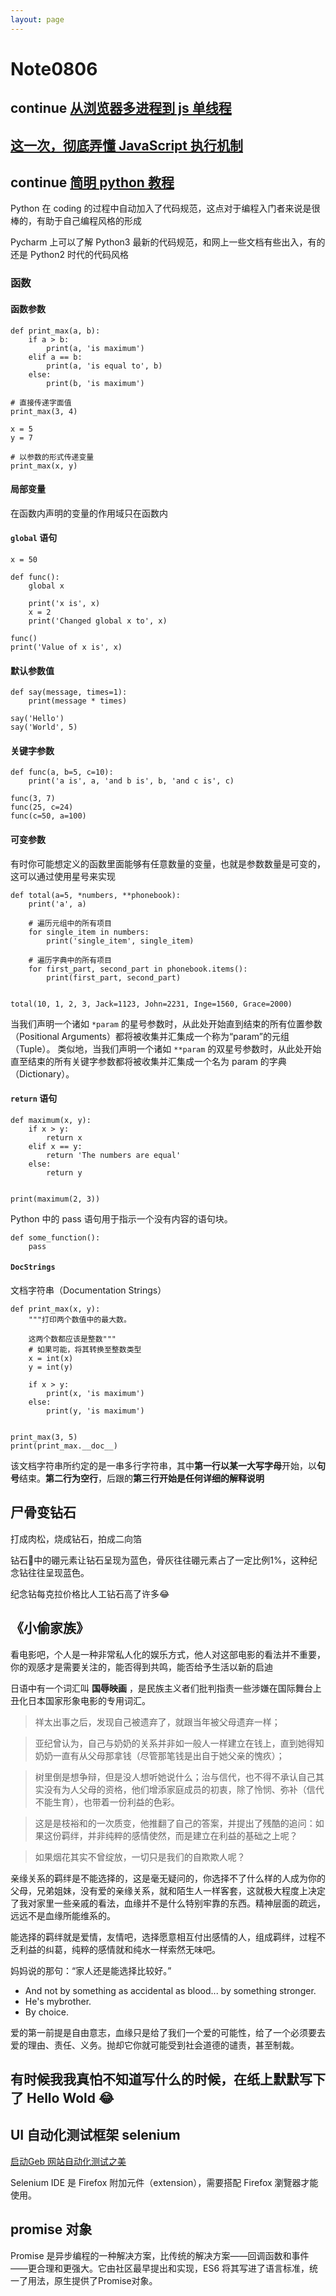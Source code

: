 ```yaml
---
layout: page
---
```


# Note0806




## continue [从浏览器多进程到 js 单线程](https://segmentfault.com/a/1190000012925872)



## [这一次，彻底弄懂 JavaScript 执行机制](https://juejin.im/post/59e85eebf265da430d571f89)




## continue [简明 python 教程](https://bop.mol.uno/10.functions.html)


Python 在 coding 的过程中自动加入了代码规范，这点对于编程入门者来说是很棒的，有助于自己编程风格的形成

Pycharm 上可以了解 Python3 最新的代码规范，和网上一些文档有些出入，有的还是 Python2 时代的代码风格

### 函数

#### 函数参数

	def print_max(a, b):
	    if a > b:
	        print(a, 'is maximum')
	    elif a == b:
	        print(a, 'is equal to', b)
	    else:
	        print(b, 'is maximum')

	# 直接传递字面值
	print_max(3, 4)

	x = 5
	y = 7

	# 以参数的形式传递变量
	print_max(x, y)

#### 局部变量

在函数内声明的变量的作用域只在函数内

#### `global` 语句

	x = 50

	def func():
	    global x

	    print('x is', x)
	    x = 2
	    print('Changed global x to', x)

	func()
	print('Value of x is', x)

#### 默认参数值

	def say(message, times=1):
	    print(message * times)

	say('Hello')
	say('World', 5)

#### 关键字参数

	def func(a, b=5, c=10):
	    print('a is', a, 'and b is', b, 'and c is', c)

	func(3, 7)
	func(25, c=24)
	func(c=50, a=100)

#### 可变参数

有时你可能想定义的函数里面能够有任意数量的变量，也就是参数数量是可变的，这可以通过使用星号来实现

	def total(a=5, *numbers, **phonebook):
	    print('a', a)

	    # 遍历元组中的所有项目
	    for single_item in numbers:
	        print('single_item', single_item)

	    # 遍历字典中的所有项目
	    for first_part, second_part in phonebook.items():
	        print(first_part, second_part)	     


	total(10, 1, 2, 3, Jack=1123, John=2231, Inge=1560, Grace=2000)

当我们声明一个诸如 ``*param`` 的星号参数时，从此处开始直到结束的所有位置参数（Positional Arguments）都将被收集并汇集成一个称为“param”的元组（Tuple）。
类似地，当我们声明一个诸如 ``**param`` 的双星号参数时，从此处开始直至结束的所有关键字参数都将被收集并汇集成一个名为 param 的字典（Dictionary）。

#### `return` 语句

	def maximum(x, y):
	    if x > y:
	        return x
	    elif x == y:
	        return 'The numbers are equal'
	    else:
	        return y


	print(maximum(2, 3))


Python 中的 pass 语句用于指示一个没有内容的语句块。

	def some_function():
	    pass

#### `DocStrings`

文档字符串（Documentation Strings）

	def print_max(x, y):
	    """打印两个数值中的最大数。

	    这两个数都应该是整数"""
	    # 如果可能，将其转换至整数类型
	    x = int(x)
	    y = int(y)

	    if x > y:
	        print(x, 'is maximum')
	    else:
	        print(y, 'is maximum')


	print_max(3, 5)
	print(print_max.__doc__)

该文档字符串所约定的是一串多行字符串，其中**第一行以某一大写字母**开始，以**句号**结束。**第二行为空行**，后跟的**第三行开始是任何详细的解释说明**




## 尸骨变钻石


打成肉松，烧成钻石，拍成二向箔

钻石💎中的硼元素让钻石呈现为蓝色，骨灰往往硼元素占了一定比例1%，这种纪念钻往往呈现蓝色。

纪念钻每克拉价格比人工钻石高了许多😂


## 《小偷家族》

看电影吧，个人是一种非常私人化的娱乐方式，他人对这部电影的看法并不重要，你的观感才是需要关注的，能否得到共鸣，能否给予生活以新的启迪

日语中有一个词汇叫 **国辱映画** ，是民族主义者们批判指责一些涉嫌在国际舞台上丑化日本国家形象电影的专用词汇。

>祥太出事之后，发现自己被遗弃了，就跟当年被父母遗弃一样；

>亚纪曾认为，自己与奶奶的关系并非如一般人一样建立在钱上，直到她得知奶奶一直有从父母那拿钱（尽管那笔钱是出自于她父亲的愧疚）；

>树里倒是想争辩，但是没人想听她说什么；治与信代，也不得不承认自己其实没有为人父母的资格，他们增添家庭成员的初衷，除了怜悯、弥补（信代不能生育），也带着一份利益的色彩。

>这是是枝裕和的一次质变，他推翻了自己的答案，并提出了残酷的追问：如果这份羁绊，并非纯粹的感情使然，而是建立在利益的基础之上呢？

>如果烟花其实不曾绽放，一切只是我们的自欺欺人呢？

亲缘关系的羁绊是不能选择的，这是毫无疑问的，你选择不了什么样的人成为你的父母，兄弟姐妹，没有爱的亲缘关系，就和陌生人一样客套，这就极大程度上决定了我对家里一些亲戚的看法，血缘并不是什么特别牢靠的东西。精神层面的疏远，远远不是血缘所能维系的。

能选择的羁绊就是爱情，友情吧，选择愿意相互付出感情的人，组成羁绊，过程不乏利益的纠葛，纯粹的感情就和纯水一样索然无味吧。


妈妈说的那句：“家人还是能选择比较好。”

- And not by something as accidental as blood... by something stronger. 
- He's mybrother.
- By choice.

爱的第一前提是自由意志，血缘只是给了我们一个爱的可能性，给了一个必须要去爱的理由、责任、义务。抛却它你就可能受到社会道德的谴责，甚至制裁。


## 有时候我我真怕不知道写什么的时候，在纸上默默写下了 Hello Wold 😂



## UI 自动化测试框架 selenium

[启动Geb 网站自动化测试之美](https://learngeb-ebook.readbook.tw/intro/selenium.html)

Selenium IDE 是 Firefox 附加元件（extension），需要搭配 Firefox 瀏覽器才能使用。



## promise 对象

Promise 是异步编程的一种解决方案，比传统的解决方案——回调函数和事件——更合理和更强大。它由社区最早提出和实现，ES6 将其写进了语言标准，统一了用法，原生提供了Promise对象。







